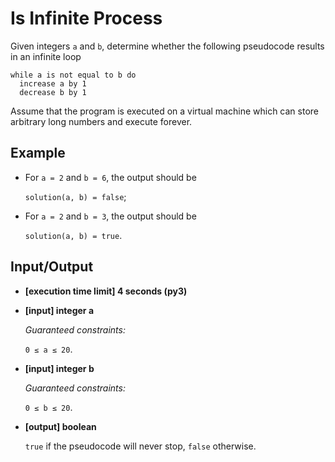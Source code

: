 # Is Infinite Process

Given integers `a` and `b`, determine whether the following pseudocode results in an infinite loop

```
while a is not equal to b do
  increase a by 1
  decrease b by 1
```

Assume that the program is executed on a virtual machine which can store arbitrary long numbers and execute forever.

## Example

- For `a = 2` and `b = 6`, the output should be

    `solution(a, b) = false`;

- For `a = 2` and `b = 3`, the output should be

    `solution(a, b) = true`.

## Input/Output

- **[execution time limit] 4 seconds (py3)**

- **[input] integer a**

	*Guaranteed constraints:*

	`0 ≤ a ≤ 20`.

- **[input] integer b**

	*Guaranteed constraints:*

	`0 ≤ b ≤ 20`.

- **[output] boolean**

	`true` if the pseudocode will never stop, `false` otherwise.
